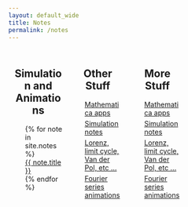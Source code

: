 ```yaml
---
layout: default_wide
title: Notes
permalink: /notes
---
```


<style>
* {
  box-sizing: border-box;
}


/* html{
    font-size: 100.0%;    
}  */

/* body{
      margin:  0 auto; 
      padding: 1em;
      color: #444; 
      font-family: Tahoma, Verdana,   Segoe, sans-serif;
      font-style: normal; 
      font-size: 1em;              
      max-width: 1200px; 
      background: #FFFFFF;
} */


/* Create three equal columns that floats next to each other */
.column {
  margin:  0 auto; 
  float: left;
  max-width: 30%;
  padding: 10px;  
  margin:  0 auto;   
}

/* Clear floats after the columns */
.row:after {
  content: "";
  display: table;
  clear: both;
}

h2 {text-align:center;}

li:not(:last-child) { 
   margin-bottom: 5px;  
}

/* div.box {border:1px solid #D3D3D3; margin:  10px auto;} */
div.box {margin:  10px auto;}

</style>

<DIV style="margin:0 auto; max-width: 1096px; ">
    <div class="row">
        <div class="column">    
            <DIV class="box">
                <h2>Simulation and Animations</h2>
                    <ul style="list-style-type:none;">
                        {% for note in site.notes %}
                            <li><a href="{{ note.url }}"> {{ note.title }}</a></li>
                        {% endfor %}
                    </ul>
            </DIV>
        </div>
        <div class="column">    
            <DIV class="box">
                <h2>Other Stuff</h2>
                    <ul style="list-style-type:none;">
                    <li><a href="../assets/Resume_MalavPatel.pdf" >Mathematica apps</a> </li>
                    <li><a href="../assets/Resume_MalavPatel.pdf" >Simulation notes</a> </li>
                    <li><a href="../assets/Resume_MalavPatel.pdf">Lorenz, limit cycle, Van der Pol, etc ...</a> </li>
                    <LI><a href="../assets/Resume_MalavPatel.pdf" >Fourier series animations</a></li>
                    </ul>
            </DIV>
        </div>
        <div class="column">    
            <DIV class="box">
                <h2>More Stuff</h2>
                    <ul style="list-style-type:none;">
                    <li><a href="../assets/Resume_MalavPatel.pdf" >Mathematica apps</a> </li>
                    <li><a href="../assets/Resume_MalavPatel.pdf" >Simulation notes</a> </li>
                    <li><a href="../assets/Resume_MalavPatel.pdf">Lorenz, limit cycle, Van der Pol, etc ...</a> </li>
                    <LI><a href="../assets/Resume_MalavPatel.pdf" >Fourier series animations</a></li>
                    </ul>
            </DIV>
        </div>
    </div>
</DIV>